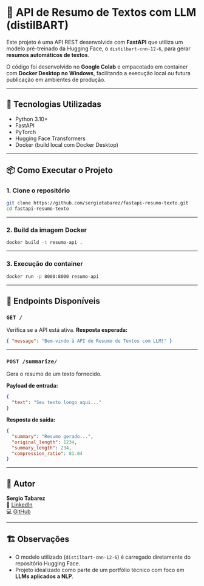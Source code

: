
# 🧠 API de Resumo de Textos com LLM (distilBART)

Este projeto é uma API REST desenvolvida com **FastAPI** que utiliza um modelo pré-treinado da Hugging Face, o `distilbart-cnn-12-6`, para gerar **resumos automáticos de textos**.

O código foi desenvolvido no **Google Colab** e empacotado em container com **Docker Desktop no Windows**, facilitando a execução local ou futura publicação em ambientes de produção.

---

## 🚀 Tecnologias Utilizadas

- Python 3.10+
- FastAPI
- PyTorch
- Hugging Face Transformers
- Docker (build local com Docker Desktop)

---

## 📦 Como Executar o Projeto

### 1. Clone o repositório

```bash
git clone https://github.com/sergiotabarez/fastapi-resumo-texto.git
cd fastapi-resumo-texto
```

---

### 2. Build da imagem Docker

```bash
docker build -t resumo-api .
```

---

### 3. Execução do container

```bash
docker run -p 8000:8000 resumo-api
```

---

## 📌 Endpoints Disponíveis

### `GET /`
Verifica se a API está ativa.
**Resposta esperada:**
```json
{ "message": "Bem-vindo à API de Resumo de Textos com LLM!" }
```

---

### `POST /summarize/`
Gera o resumo de um texto fornecido.

**Payload de entrada:**
```json
{
  "text": "Seu texto longo aqui..."
}
```

**Resposta de saída:**
```json
{
  "summary": "Resumo gerado...",
  "original_length": 1234,
  "summary_length": 234,
  "compression_ratio": 81.04
}
```

---

## 👤 Autor

**Sergio Tabarez**  
🔗 [LinkedIn](https://linkedin.com/in/sergiotabarez)  
💻 [GitHub](https://github.com/sergiotabarez)

---

## 🏗️ Observações

- O modelo utilizado (`distilbart-cnn-12-6`) é carregado diretamente do repositório Hugging Face.
- Projeto idealizado como parte de um portfólio técnico com foco em **LLMs aplicados a NLP**.
